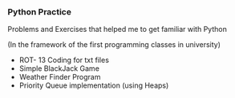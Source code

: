 ### Python Practice 

Problems and Exercises that helped me to get familiar with Python 

(In the framework of the first programming classes in university)

* ROT- 13 Coding for txt files
* Simple BlackJack Game
* Weather Finder Program
* Priority Queue implementation (using Heaps)
